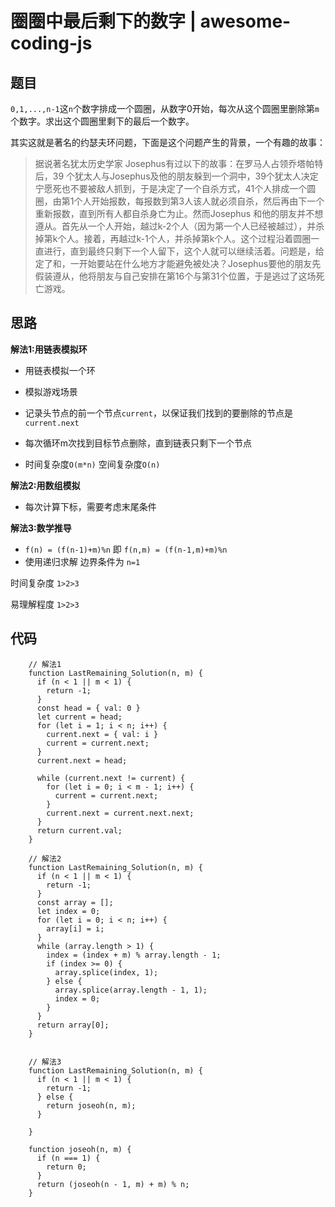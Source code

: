 # 圈圈中最后剩下的数字 | awesome-coding-js

## 题目

`0,1,...,n-1`这`n`个数字排成一个圆圈，从数字0开始，每次从这个圆圈里删除第`m`个数字。求出这个圆圈里剩下的最后一个数字。

其实这就是著名的约瑟夫环问题，下面是这个问题产生的背景，一个有趣的故事：

> 据说著名犹太历史学家 Josephus有过以下的故事：在罗马人占领乔塔帕特后，39 个犹太人与Josephus及他的朋友躲到一个洞中，39个犹太人决定宁愿死也不要被敌人抓到，于是决定了一个自杀方式，41个人排成一个圆圈，由第1个人开始报数，每报数到第3人该人就必须自杀，然后再由下一个重新报数，直到所有人都自杀身亡为止。然而Josephus 和他的朋友并不想遵从。首先从一个人开始，越过k-2个人（因为第一个人已经被越过），并杀掉第k个人。接着，再越过k-1个人，并杀掉第k个人。这个过程沿着圆圈一直进行，直到最终只剩下一个人留下，这个人就可以继续活着。问题是，给定了和，一开始要站在什么地方才能避免被处决？Josephus要他的朋友先假装遵从，他将朋友与自己安排在第16个与第31个位置，于是逃过了这场死亡游戏。


## 思路

**解法1:用链表模拟环**

-   用链表模拟一个环
    
-   模拟游戏场景
    
-   记录头节点的前一个节点`current`，以保证我们找到的要删除的节点是`current.next`
    
-   每次循环m次找到目标节点删除，直到链表只剩下一个节点
    
-   时间复杂度`O(m*n)` 空间复杂度`O(n)`
    

**解法2:用数组模拟**

-   每次计算下标，需要考虑末尾条件

**解法3:数学推导**

-   `f(n) = (f(n-1)+m)%n` 即 `f(n,m) = (f(n-1,m)+m)%n`
-   使用递归求解 边界条件为 `n=1`

时间复杂度 `1>2>3`

易理解程度 `1>2>3`

## 代码

```
    // 解法1
    function LastRemaining_Solution(n, m) {
      if (n < 1 || m < 1) {
        return -1;
      }
      const head = { val: 0 }
      let current = head;
      for (let i = 1; i < n; i++) {
        current.next = { val: i }
        current = current.next;
      }
      current.next = head;

      while (current.next != current) {
        for (let i = 0; i < m - 1; i++) {
          current = current.next;
        }
        current.next = current.next.next;
      }
      return current.val;
    }

    // 解法2
    function LastRemaining_Solution(n, m) {
      if (n < 1 || m < 1) {
        return -1;
      }
      const array = [];
      let index = 0;
      for (let i = 0; i < n; i++) {
        array[i] = i;
      }
      while (array.length > 1) {
        index = (index + m) % array.length - 1;
        if (index >= 0) {
          array.splice(index, 1);
        } else {
          array.splice(array.length - 1, 1);
          index = 0;
        }
      }
      return array[0];
    }


    // 解法3
    function LastRemaining_Solution(n, m) {
      if (n < 1 || m < 1) {
        return -1;
      } else {
        return joseoh(n, m);
      }

    }

    function joseoh(n, m) {
      if (n === 1) {
        return 0;
      }
      return (joseoh(n - 1, m) + m) % n;
    }



```